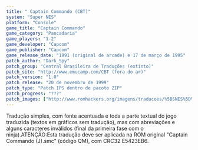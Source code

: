 ```yaml
---
title: " Captain Commando (CBT)"
system: "Super NES"
platform: "Console"
game_title: "Captain Commando"
game_category: "Pancadaria"
game_players: "1-2"
game_developer: "Capcom"
game_publisher: "Capcom"
game_release_date: "1991 (original de arcade) e 17 de março de 1995"
patch_author: "Dark_Spy"
patch_group: "Central Brasileira de Traduções (extinto)"
patch_site: "http://www.emucamp.com/CBT (fora do ar)"
patch_version: "1.0"
patch_release: "20 de novembro de 1999"
patch_type: "Patch IPS dentro de pacote ZIP"
patch_progress: "???"
patch_images: ["http://www.romhackers.org/imagens/traducoes/%5BSNES%5D%20Captain%20Commando%20-%20CBT%20-%201.png","http://www.romhackers.org/imagens/traducoes/%5BSNES%5D%20Captain%20Commando%20-%20CBT%20-%202.png","http://www.romhackers.org/imagens/traducoes/%5BSNES%5D%20Captain%20Commando%20-%20CBT%20-%203.png"]
---
```

Tradução simples, com fonte acentuada e toda a parte textual do jogo traduzida (textos em gráficos sem tradução), mas com abreviações e alguns caracteres inválidos (final da primeira fase com o ninja).ATENÇÃO:Esta tradução deve ser aplicada na ROM original "Captain Commando (J).smc" (código QM), com CRC32 E5423EB6.